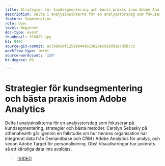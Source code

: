 ```yaml
---
title: Strategier för kundsegmentering och bästa praxis inom Adobe Analytics
description: Delta i analysinsikterna för en analysstorsdag som fokuserar på kundsegmentering, strategier och bästa metoder. Carolyn Sebasky på athenahealth går igenom en fallstudie om hur hennes organisation har integrerat data från Demandbase och CRM i Adobe Analytics för analys, och sedan Adobe Target för personalisering. Obs! Visualiseringar har justerats så att känsliga data inte avslöjas.
feature: Segmentation
role: User
level: Beginner
doc-type: event
thumbnail: 338829.jpg
kt: 9404
source-git-commit: acc9965df12599640462302becd18d82e7dcbc33
workflow-type: tm+mt
source-wordcount: '130'
ht-degree: 0%

---
```



# Strategier för kundsegmentering och bästa praxis inom Adobe Analytics

Delta i analysinsikterna för en analysstorsdag som fokuserar på kundsegmentering, strategier och bästa metoder. Carolyn Sebasky på athenahealth går igenom en fallstudie om hur hennes organisation har integrerat data från Demandbase och CRM i Adobe Analytics för analys, och sedan Adobe Target för personalisering. Obs! Visualiseringar har justerats så att känsliga data inte avslöjas.

>[!VIDEO](https://video.tv.adobe.com/v/338829/?quality=12&learn=on)
